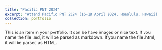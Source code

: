 ```yaml
---
title: "Pacific PNT 2024"
excerpt: "Attend Pacific PNT 2024 (16-18 April 2024, Honolulu, Hawaii) <br/><img src='/assets/images/PNT2024_group_photo.jpg' width = '500' >"
collection: portfolio
---
```


This is an item in your portfolio. It can be have images or nice text. If you name the file .md, it will be parsed as markdown. If you name the file .html, it will be parsed as HTML. 
